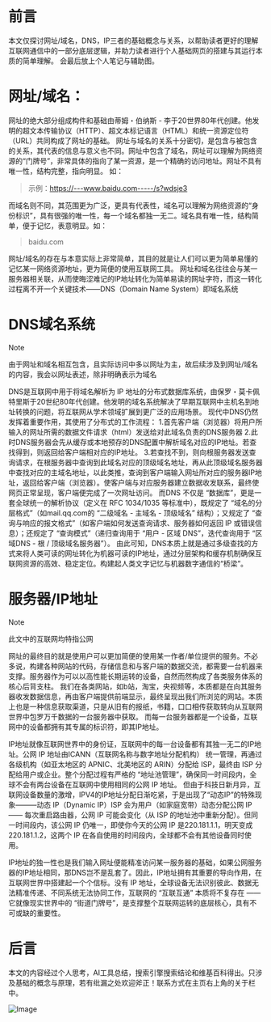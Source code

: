 # 前言
本文仅探讨网址/域名，DNS，IP三者的基础概念与关系，以帮助读者更好的理解互联网通信中的一部分底层逻辑，并助力读者进行个人基础网页的搭建与其运行本质的简单理解。 会最后放上个人笔记与辅助图。




# 网址/域名：
网址的绝大部分组成构件和基础由蒂姆・伯纳斯 - 李于20世界80年代创建。他发明的超文本传输协议（HTTP）、超文本标记语言（HTML）和统一资源定位符（URL）共同构成了网址的基础。
网址与域名的关系十分密切，是包含与被包含的关系，其代表的信息与意义也不同。网址中包含了域名，网址可以理解为网络资源的“门牌号”，非常具体的指向了某一资源，是一个精确的访问地址。网址不具有唯一性，结构完整，指向明显。
如： 
> 示例：https://---www.baidu.com-----/s?wdsje3


而域名则不同，其范围更为广泛，更具有代表性，域名可以理解为网络资源的“身份标识”，具有很强的唯一性，每一个域名都独一无二。域名具有唯一性，结构简单，便于记忆，表意明显。如：
>  baidu.com 

网址/域名的存在与本意实际上非常简单，其目的就是让人们可以更为简单易懂的记忆某一网络资源地址，更为简便的使用互联网工具。
网址和域名往往会与某一服务器相关联，从而使晦涩难记的IP地址转化为简单易读的网址字符，而这一转化过程离不开一个关键技术——DNS（Domain Name System）即域名系统

 
# DNS域名系统
> [!NOTE]
> 由于网址和域名相互包含，且实际访问中多以网址为主，故后续涉及到网址/域名的内容，我会以网址表述，除非明确表示为域名

DNS是互联网中用于将域名解析为 IP 地址的分布式数据库系统，由保罗・莫卡佩特里斯于20世纪80年代创建。他发明的域名系统解决了早期互联网中主机名到地址转换的问题，将互联网从学术领域扩展到更广泛的应用场景。
现代中DNS仍然发挥着重要作用，其使用了分布式的工作流程：
1.首先客户端（浏览器）将用户所输入的网址所需的数据文件请求（html）发送给对此域名负责的DNS服务器
2.此时DNS服务器会先从缓存或本地预存的DNS配置中解析域名对应的IP地址。若查找得到，则返回给客户端相对应的IP地址。
3.若查找不到，则向根服务器发送查询请求，在根服务器中查询到此域名对应的顶级域名地址，再从此顶级域名服务器中查找对应的主域名地址，以此类推，查询到客户端输入网址所对应的服务器IP地址，返回给客户端（浏览器）。使客户端与对应服务器建立数据收发联系，最终使网页正常呈现，客户端便完成了一次网址访问。
而DNS 不仅是 “数据库”，更是一套全球统一的解析协议（定义在 RFC 1034/1035 等标准中），既规定了 “域名的分层格式”（如mail.qq.com的 “二级域名 - 主域名 - 顶级域名” 结构）；又规定了 “查询与响应的报文格式”（如客户端如何发送查询请求、服务器如何返回 IP 或错误信息）；还规定了 “查询模式”（递归查询用于 “用户 - 区域 DNS”，迭代查询用于 “区域DNS - 根 / 顶级域名服务器”）。
由此可知，DNS本质上就是通过多级查找的方式来将人类可读的网址转化为机器可读的IP地址，通过分层架构和缓存机制确保互联网资源的高效、稳定定位。构建起人类文字记忆与机器数字通信的“桥梁”。


# 服务器/IP地址

>[!NOTE]
>此文中的互联网均特指公网

网址的最终目的就是使用户可以更加简便的使用某一作者/单位提供的服务。不必多说，构建各种网站的代码，存储信息和与客户端的数据交流，都需要一台机器来支撑。服务器作为可以以高性能长期运转的设备，自然而然构成了各类服务体系的核心后背支柱。
我们在各类网站，如b站，淘宝，央视频等，本质都是在向其服务器收发数据信息，再由客户端提供前端显示，最终呈现出我们所浏览的网站。本质上也是一种信息获取渠道，只是从旧有的报纸，书籍，口口相传获取转向从互联网世界中包罗万千数据的一台服务器中获取。
而每一台服务器都是一个设备，互联网中的设备都拥有其专属的标识符，即其IP地址。

IP地址就像互联网世界中的身份证，互联网中的每一台设备都有其独一无二的IP地址。公网 IP 地址由ICANN（互联网名称与数字地址分配机构） 统一管理，再通过各级机构（如亚太地区的 APNIC、北美地区的 ARIN）分配给 ISP，最终由 ISP 分配给用户或企业。整个分配过程有严格的 “地址池管理”，确保同一时间段内，全球不会有两台设备在互联网中使用相同的公网 IP 地址。
但由于科技日新月异，互联网设备数量的激增，IPV4的IP地址分配日渐吃紧，于是出现了“动态IP”的特殊现象———动态 IP（Dynamic IP）ISP 会为用户（如家庭宽带）动态分配公网 IP—— 每次重启路由器，公网 IP 可能会变化（从 ISP 的地址池中重新分配）。但同一时间段内，该公网 IP 仍唯一，即使你今天的公网 IP 是220.181.1.1，明天变成220.181.1.2，这两个 IP 在各自使用的时间段内，全球都不会有其他设备同时使用。

IP地址的独一性也是我们输入网址便能精准访问某一服务器的基础，如果公网服务器的IP地址相同，那DNS岂不是乱套了。因此，IP地址拥有其重要的导向作用，在互联网世界中搭建起一个个信标。没有 IP 地址，全球设备无法识别彼此、数据无法精准传递、不同系统无法协同工作，互联网的 “互联互通” 本质将不复存在 —— 它就像现实世界中的 “街道门牌号”，是支撑整个互联网运转的底层核心，具有不可或缺的重要性。

# 后言
本文的内容经过个人思考，AI工具总结，搜索引擎搜索结论和维基百科得出。只涉及基础的概念与原理，若有纰漏之处欢迎斧正！联系方式在主页右上角的关于栏中。

![Image](https://github.com/user-attachments/assets/78537f80-557a-4677-b911-10d2008b5a30)

<!-- ##{"script":"<script src='https://blog.meekdai.com/Gmeek/plugins/GmeekTOC.js'></script>"}## -->